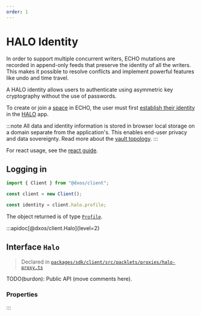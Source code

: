 ```yaml
---
order: 1
---
```


# HALO Identity

In order to support multiple concurrent writers, ECHO mutations are recorded in append-only feeds that preserve the identity of all the writers. This makes it possible to resolve conflicts and implement powerful features like undo and time travel.

A HALO identity allows users to authenticate using asymmetric key cryptography without the use of passwords.

To create or join a [space](spaces) in ECHO, the user must first [establish their identity](../halo) in the [HALO](halo) app.

:::note
All data and identity information is stored in browser local storage on a domain separate from the application's. This enables end-user privacy and data sovereignty. Read more about the [vault topology](./#local-vault-topology).
:::

For react usage, see the [react guide](./react/identity.md).

## Logging in

```ts
import { Client } from "@dxos/client";

const client = new Client();

const identity = client.halo.profile;
```

The object returned is of type [`Profile`](/api/@dxos/client/interfaces/Profile).

:::apidoc[@dxos/client.Halo]{level=2}
## Interface `Halo`

> Declared in [`packages/sdk/client/src/packlets/proxies/halo-proxy.ts`]()

TODO(burdon): Public API (move comments here).

### Properties
:::

